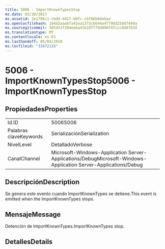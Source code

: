 ```yaml
---
title: 5006 - ImportKnownTypesStop
ms.date: 03/30/2017
ms.assetid: 2e1786c1-cbdd-4427-b8fc-cbf86b8debae
ms.openlocfilehash: 104b2aaabfa41ea1373cb644a47798d25b07449a
ms.sourcegitcommit: 3d5d33f384eeba41b2dff79d096f47ccc8d8f03d
ms.translationtype: MT
ms.contentlocale: es-ES
ms.lasthandoff: 05/04/2018
ms.locfileid: "33472133"
---
```

# <a name="5006---importknowntypesstop"></a><span data-ttu-id="2f168-102">5006 - ImportKnownTypesStop</span><span class="sxs-lookup"><span data-stu-id="2f168-102">5006 - ImportKnownTypesStop</span></span>
## <a name="properties"></a><span data-ttu-id="2f168-103">Propiedades</span><span class="sxs-lookup"><span data-stu-id="2f168-103">Properties</span></span>  
  
|||  
|-|-|  
|<span data-ttu-id="2f168-104">Id.</span><span class="sxs-lookup"><span data-stu-id="2f168-104">ID</span></span>|<span data-ttu-id="2f168-105">5006</span><span class="sxs-lookup"><span data-stu-id="2f168-105">5006</span></span>|  
|<span data-ttu-id="2f168-106">Palabras clave</span><span class="sxs-lookup"><span data-stu-id="2f168-106">Keywords</span></span>|<span data-ttu-id="2f168-107">Serialización</span><span class="sxs-lookup"><span data-stu-id="2f168-107">Serialization</span></span>|  
|<span data-ttu-id="2f168-108">Nivel</span><span class="sxs-lookup"><span data-stu-id="2f168-108">Level</span></span>|<span data-ttu-id="2f168-109">Detallado</span><span class="sxs-lookup"><span data-stu-id="2f168-109">Verbose</span></span>|  
|<span data-ttu-id="2f168-110">Canal</span><span class="sxs-lookup"><span data-stu-id="2f168-110">Channel</span></span>|<span data-ttu-id="2f168-111">Microsoft-Windows-Application Server-Applications/Debug</span><span class="sxs-lookup"><span data-stu-id="2f168-111">Microsoft-Windows-Application Server-Applications/Debug</span></span>|  
  
## <a name="description"></a><span data-ttu-id="2f168-112">Descripción</span><span class="sxs-lookup"><span data-stu-id="2f168-112">Description</span></span>  
 <span data-ttu-id="2f168-113">Se genera este evento cuando ImportKnownTypes se detiene.</span><span class="sxs-lookup"><span data-stu-id="2f168-113">This event is emitted when the ImportKnownTypes stops.</span></span>  
  
## <a name="message"></a><span data-ttu-id="2f168-114">Mensaje</span><span class="sxs-lookup"><span data-stu-id="2f168-114">Message</span></span>  
 <span data-ttu-id="2f168-115">Detención de ImportKnownTypes.</span><span class="sxs-lookup"><span data-stu-id="2f168-115">ImportKnownTypes stop.</span></span>  
  
## <a name="details"></a><span data-ttu-id="2f168-116">Detalles</span><span class="sxs-lookup"><span data-stu-id="2f168-116">Details</span></span>
